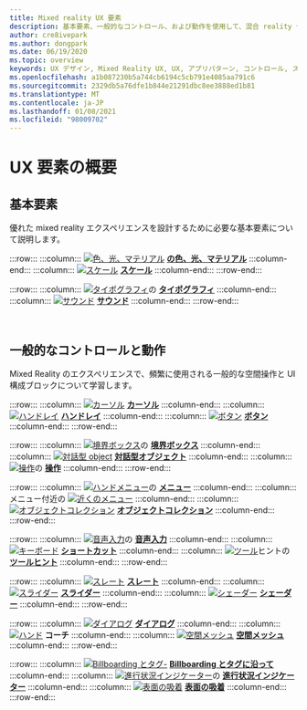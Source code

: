 ```yaml
---
title: Mixed reality UX 要素
description: 基本要素、一般的なコントロール、および動作を使用して、混合 reality デバイス用のアプリを設計する方法について説明します。
author: cre8ivepark
ms.author: dongpark
ms.date: 06/19/2020
ms.topic: overview
keywords: UX デザイン, Mixed Reality UX, UX, アプリパターン, コントロール, スタイル, HoloLens, 相互作用, 空間対話, 空間 UI, UX 要素, 動作, 構成要素, タイポグラフィ, 色, mixed reality ヘッドセット, windows mixed reality ヘッドセット, 仮想 reality ヘッドセット, HoloLens, MRTK, Mixed Reality Toolkit
ms.openlocfilehash: a1b087230b5a744cb6194c5cb791e4085aa791c6
ms.sourcegitcommit: 2329db5a76dfe1b844e21291dbc8ee3888ed1b81
ms.translationtype: MT
ms.contentlocale: ja-JP
ms.lasthandoff: 01/08/2021
ms.locfileid: "98009702"
---
```

# <a name="ux-elements-overview"></a>UX 要素の概要

## <a name="foundational-elements"></a>基本要素

優れた mixed reality エクスペリエンスを設計するために必要な基本要素について説明します。

:::row:::
    :::column:::
       [ ![ 色、光、マテリアル](images/640px-fragments.png)](color-light-and-materials.md) **[の色、光、マテリアル](color-light-and-materials.md)**
    :::column-end:::
    :::column:::
       [ ![ スケール](images/volvo-cars-microsoft-hololens-experience01-640px.png)](scale.md) **[スケール](scale.md)**
    :::column-end:::
:::row-end:::

:::row:::
    :::column:::
       [ ![ タイポグラフィ](images/typography-cover.png)](typography.md)の **[タイポグラフィ](typography.md)**
    :::column-end:::
    :::column:::
       [ ![ サウンド](images/spatialaudio.png)](spatial-sound-design.md) **[サウンド](spatial-sound-design.md)**
    :::column-end:::
:::row-end:::

<br>

## <a name="common-controls-and-behaviors"></a>一般的なコントロールと動作

Mixed Reality のエクスペリエンスで、頻繁に使用される一般的な空間操作と UI 構成ブロックについて学習します。

:::row:::
    :::column:::
       [ ![ カーソル](images/UX_Hero_Cursor.jpg)](cursors.md) **[カーソル](cursors.md)**
    :::column-end:::
    :::column:::
       [ ![ ハンドレイ](images/UX_Hero_HandRay.jpg)](point-and-commit.md) **[ハンドレイ](point-and-commit.md)**
    :::column-end:::
    :::column:::
       [ ![ ボタン](images/UX_Hero_Button.jpg)](button.md) **[ボタン](button.md)**
    :::column-end:::
:::row-end:::

:::row:::
    :::column:::
       [ ![ 境界ボックス](images/UX_Hero_BoundingBox.jpg)](app-bar-and-bounding-box.md)の **[境界ボックス](app-bar-and-bounding-box.md)**
    :::column-end:::
    :::column:::
       [ ![ 対話型 object](images/UX_Hero_Interactable.jpg)](interactable-object.md) **[対話型オブジェクト](interactable-object.md)**
    :::column-end:::
    :::column:::
       [ ![ 操作](images/UX_Hero_Manipulation.jpg)](direct-manipulation.md)の **[操作](direct-manipulation.md)**
    :::column-end:::
:::row-end:::

:::row:::
    :::column:::
       [ ![ ハンドメニュー](images/UX_Hero_HandMenu.jpg)](hand-menu.md)の **[メニュー](hand-menu.md)**
    :::column-end:::
    :::column:::
       メニュー付近の [ ![ 近くのメニュー](images/UX_Hero_NearMenu.jpg)](near-menu.md) **[](near-menu.md)**
    :::column-end:::
    :::column:::
       [ ![ オブジェクトコレクション](images/UX_Hero_ObjectCollection.jpg)](object-collection.md) **[オブジェクトコレクション](object-collection.md)**
    :::column-end:::
:::row-end:::

:::row:::
    :::column:::
       [ ![ 音声入力](images/UX_Hero_VoiceCommand.jpg)](voice-input.md)の **[音声入力](voice-input.md)**
    :::column-end:::
    :::column:::
       [ ![ キーボード](images/UX_Hero_Keyboard.jpg)](keyboard.md) **[ショートカット](keyboard.md)**
    :::column-end:::
    :::column:::
       [ ![ ツール](images/UX_Hero_Tooltip.jpg)](tooltip.md)ヒントの **[ツールヒント](tooltip.md)**
    :::column-end:::
:::row-end:::

:::row:::
    :::column:::
       [ ![ スレート](images/UX_Hero_Slate.jpg)](slate.md) **[スレート](slate.md)**
    :::column-end:::
    :::column:::
       [ ![ スライダー](images/UX_Hero_Slider.jpg)](slider.md) **[スライダー](slider.md)**
    :::column-end:::
    :::column:::
        [ ![ シェーダー](images/UX_Hero_StandardShader.jpg)](shader.md) **[シェーダー](shader.md)**
    :::column-end:::
:::row-end:::

:::row:::
    :::column:::
       [ ![ ダイアログ](images/MRTK_UX_Dialog.jpg)](dialog-ui.md) **[ダイアログ](dialog-ui.md)**
    :::column-end:::
    :::column:::
       [ ![ ハンド](images/HandCoach/MRTK_handCoach.jpg)](hand-coach.md) **[](hand-coach.md)コーチ**
    :::column-end:::
    :::column:::
       [ ![ 空間メッシュ](images/MRTK_PulseShader_SpatialMesh.gif)](spatial-mesh-ux.md) **[空間メッシュ](spatial-mesh-ux.md)**
    :::column-end:::
:::row-end:::

:::row:::
    :::column:::
        [ ![ Billboarding とタグ-](images/MRTK_TagAlong.gif)](billboarding-and-tag-along.md) **[Billboarding とタグに沿って](billboarding-and-tag-along.md)**
    :::column-end:::
    :::column:::
       [ ![ 進行状況インジケーター](images/MRTK_ProgressIndicator.gif)](progress.md)の **[進行状況インジケーター](progress.md)**
    :::column-end:::
    :::column:::
       [ ![ 表面の吸着](images/MRTK_SurfaceMagnetism.gif)](surface-magnetism.md) **[表面の吸着](surface-magnetism.md)**
    :::column-end:::
:::row-end:::

<br>
